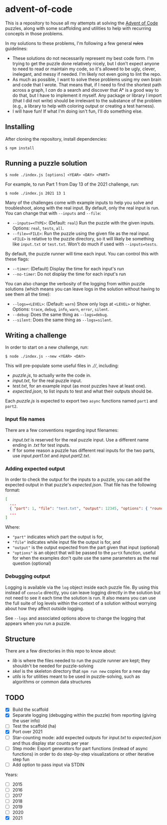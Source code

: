 # advent-of-code

This is a repository to house all my attempts at solving the [Advent of Code](adventofcode.com/) puzzles, along with some scaffolding and utilities to help with recurring concepts in those problems.

In my solutions to these problems, I'm following a few general ~~rules~~ guidelines:

* These solutions do not necessarily represent my best code form. I'm trying to get the puzzle done relatively nicely, but I don't expect anyone to need to read or maintain my code, so it's allowed to be ugly, clever, inelegant, and messy if needed. I'm likely not even going to lint the repo.
* As much as possible, I want to solve these problems using my own brain and code that I wrote. That means that, if I need to find the shortest path across a graph, I _can_ do a search and discover that A* is a good way to do that, but I have to implement it myself. Any package or library I import (that I did not write) should be irrelevant to the substance of the problem (e.g., a library to help with coloring output or creating a test harness).
* I will have fun! If what I'm doing isn't fun, I'll do something else.

## Installing

After cloning the repository, install dependencies:

```
$ npm install
```

## Running a puzzle solution

```
$ node ./index.js [options] <YEAR> <DAY> <PART>
```

For example, to run Part 1 from Day 13 of the 2021 challenge, run:

```
$ node ./index.js 2021 13 1
```

Many of the challenges come with example inputs to help you solve and troubleshoot, along with the real input. By default, only the real input is run. You can change that with `--inputs` and `--file`:

- `--inputs=<TYPE>`: (Default: `real`) Run the puzzle with the given inputs. Options: `real`, `tests`, `all`.
- `--file=<FILE>`: Run the puzzle using the given file as the real input. `<FILE>` is relative to the puzzle directory, so it will likely be something like `input.txt` or `test.txt`. Won't do much if used with `--inputs=tests`.

By default, the puzzle runner will time each input. You can control this with these flags:

* `--timer`: (Default) Display the time for each input's run
* `--no-timer`: Do not display the time for each input's run

You can also change the verbosity of the logging from within puzzle solutions (which means you can leave logs in the solution without having to see them all the time):

- `--logs=<LEVEL>`: (Default: `warn`) Show only logs at `<LEVEL>` or higher. Options: `trace`, `debug`, `info`, `warn`, `error`, `silent`.
- `--debug`: Does the same thing as `--logs=debug`.
- `--silent`: Does the same thing as `--logs=silent`.

## Writing a challenge

In order to start on a new challenge, run:

```
$ node ./index.js --new <YEAR> <DAY>
```

This will pre-populate some useful files in _./<YEAR>/<DAY>_, including:

* _puzzle.js_, to actually write the code in.
* _input.txt_, for the real puzzle input.
* _test.txt_, for an example input (as most puzzles have at least one).
* _expected.json_, to list inputs to test and what their outputs should be.

Each _puzzle.js_ is expected to export two `async` functions named `part1` and `part2`.

### Input file names

There are a few conventions regarding input filenames:

* _input.txt_ is reserved for the real puzzle input. Use a different name ending in _.txt_ for test inputs.
* If for some reason a puzzle has different real inputs for the two parts, use _input.part1.txt_ and _input.part2.txt_.

### Adding expected output

In order to check the output for the inputs to a puzzle, you can add the expected output in that puzzle's _expected.json_. That file has the following format:

```json
[
  ...
  { "part": 1, "file": "test.txt", "output": 12345, "options": { "rounds": 100 } },
  ...
]
```

Where:
* `"part"` indicates which part the output is for,
* `"file"` indicates while input file the output is for, and
* `"output"` is the output expected from the part given that input (optional)
* `"options"` is an object that will be passed to the `partX` function, useful for when the examples don't quite use the same parameters as the real question (optional)

### Debugging output

Logging is available via the `log` object inside each puzzle file. By using this instead of `console` directly, you can leave logging directly in the solution but not need to see it each time the solution is run. It also means you can use the full suite of log levels within the context of a solution without worrying about how they affect outside logging.

See `--logs` and associated options above to change the logging that appears when you run a puzzle.

## Structure

There are a few directories in this repo to know about:

* _lib_ is where the files needed to run the puzzle runner are kept; they shouldn't be needed for puzzle-solving
* _skel_ is the skeleton directory that `npm run new` copies for a new day
* _utils_ is for utilities meant to be used in puzzle-solving, such as algorithms or common data structures

## TODO

* [x] Build the scaffold
* [x] Separate logging (debugging within the puzzle) from reporting (giving the user info)
* [ ] Test the scaffold (ha)
* [x] Port over 2021
* [ ] Star-counting mode: add expected outputs for _input.txt_ to _expected.json_ and thus display star counts per year
* [ ] Step mode: Export generators for part functions (instead of async functions) in order to do step-by-step visualizations or other iterative step fun
* [ ] Add option to pass input via STDIN

Years:

* [ ] 2015
* [ ] 2016
* [ ] 2017
* [ ] 2018
* [ ] 2019
* [ ] 2020
* [x] 2021
